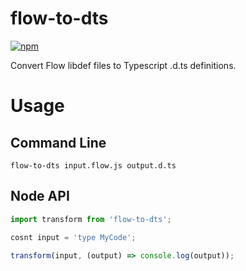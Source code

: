 # flow-to-dts
[![npm](https://img.shields.io/npm/v/npm.svg)](https://www.npmjs.com/package/flow-to-dts)

Convert Flow libdef files to Typescript .d.ts definitions.

# Usage
## Command Line
```
flow-to-dts input.flow.js output.d.ts
```

## Node API
```js
import transform from 'flow-to-dts';

cosnt input = 'type MyCode';

transform(input, (output) => console.log(output));
```

